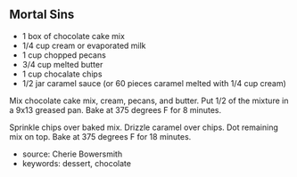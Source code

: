 Mortal Sins
-----------

- 1 box of chocolate cake mix
- 1/4 cup cream or evaporated milk
- 1 cup chopped pecans
- 3/4 cup melted butter
- 1 cup chocalate chips
- 1/2 jar caramel sauce (or 60 pieces caramel melted with 1/4 cup cream)

Mix chocolate cake mix, cream, pecans, and butter. Put 1/2 of the
mixture in a 9x13 greased pan.  Bake at 375 degrees F for 8 minutes.

Sprinkle chips over baked mix.  Drizzle caramel over chips.  Dot
remaining mix on top.  Bake at 375 degrees F for 18 minutes.

- source: Cherie Bowersmith
- keywords: dessert, chocolate
